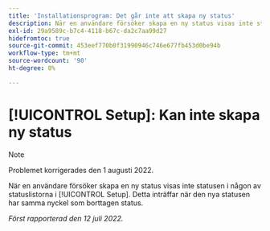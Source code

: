 ```yaml
---
title: 'Installationsprogram: Det går inte att skapa ny status'
description: När en användare försöker skapa en ny status visas inte statusen i någon av statuslistorna i Inställningar. Detta inträffar när den nya statusen har samma nyckel som borttagen status.
exl-id: 29a9589c-b7c4-4118-b67c-da2c7aa99d27
hidefromtoc: true
source-git-commit: 453eef770b0f31990946c746e677fb453d0be94b
workflow-type: tm+mt
source-wordcount: '90'
ht-degree: 0%

---
```


# [!UICONTROL Setup]: Kan inte skapa ny status

>[!NOTE]
>
>Problemet korrigerades den 1 augusti 2022.

När en användare försöker skapa en ny status visas inte statusen i någon av statuslistorna i [!UICONTROL Setup]. Detta inträffar när den nya statusen har samma nyckel som borttagen status.

_Först rapporterad den 12 juli 2022._

